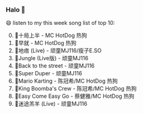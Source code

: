 

### Halo 👋

😄 listen to my this week song list of top 10:

0. 🌈十局上半 - MC HotDog 热狗
1. 🌈早就 - MC HotDog 热狗
2. 🌈地痞 (Live) - 顽童MJ116/瘦子E.SO
3. 🌈Jungle (Live版) - 顽童MJ116
4. 🌈Back to the street - 顽童MJ116
5. 🌈Super Duper - 顽童MJ116
6. 🌈Mario Karting - 陈冠希/MC HotDog 热狗
7. 🌈King Boomba's Crew - 陈冠希/MC HotDog 热狗
8. 🌈Easy Come Easy Go - 蔡健雅/MC HotDog 热狗
9. 🌈迷途羔羊 (Live) - 顽童MJ116

